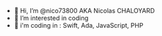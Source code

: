 - 👋 Hi, I’m @nico73800 AKA Nicolas CHALOYARD
- 👀 I’m interested in coding 
- 🌱 i'm coding in : Swift, Ada, JavaScript, PHP

<!---
nico73800/nico73800 is a ✨ special ✨ repository because its `README.md` (this file) appears on your GitHub profile.
You can click the Preview link to take a look at your changes.
--->
